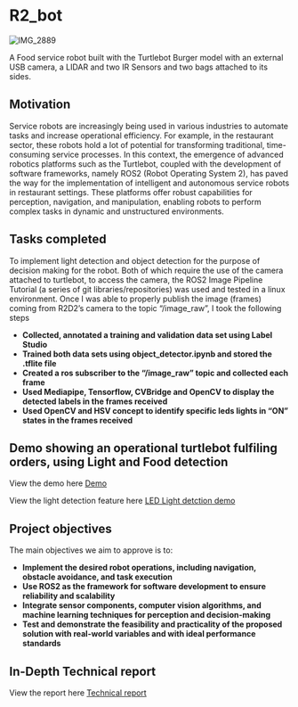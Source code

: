 # R2_bot

![IMG_2889](https://github.com/omo776/R2-bot/assets/88599328/a4de9d80-c98b-431e-81a7-600d6bdff23b)

A Food service robot built with the Turtlebot Burger model with an external USB camera, a LIDAR and two IR Sensors and two bags attached to its sides.


## Motivation
Service robots are increasingly being used in various industries to automate tasks and increase operational efficiency. For example, in the restaurant sector, these robots hold a lot of potential for transforming traditional, time-consuming service processes.
In this context, the emergence of advanced robotics platforms such as the Turtlebot, coupled with the development of software frameworks, namely ROS2 (Robot Operating System 2), has paved the way for the implementation of intelligent and autonomous service robots in restaurant settings. These platforms offer robust capabilities for perception, navigation, and manipulation, enabling robots to perform complex tasks in dynamic and unstructured environments.

## Tasks completed
To implement light detection and object detection for the purpose of decision making for the robot. Both of which require the use of the camera attached to turtlebot, to access the camera, the ROS2 Image Pipeline Tutorial (a series of git libraries/repositories) was used and tested in a linux environment. Once I was able to properly publish the image (frames) coming from R2D2’s camera to the topic “/image_raw”, I took the following steps

- **Collected, annotated a training and validation data set using Label Studio**
- **Trained both data sets using object_detector.ipynb and stored the .tflite file**
- **Created a ros subscriber to the “/image_raw” topic and collected each frame**
- **Used Mediapipe, Tensorflow, CVBridge and OpenCV to display the detected labels in the frames received**
- **Used OpenCV and HSV concept to identify specific leds lights in “ON” states in the frames received**


## Demo showing an operational turtlebot fulfiling orders, using Light and Food detection
View the demo here [Demo](https://drive.google.com/file/d/1Mp6J9l5eZZNH2oVENtqfElrkszVsy1E1/view)

View the light detection feature here [LED Light detction demo](https://drive.google.com/file/d/12tHoJDJxt9spCBk_9kUr4bh-te48sJua/view?resourcekey)



## Project objectives
The main objectives we aim to approve is to:
- **Implement the desired robot operations, including navigation, obstacle avoidance, and task execution**
- **Use ROS2 as the framework for software development to ensure reliability and scalability**
- **Integrate sensor components, computer vision algorithms, and machine learning techniques for perception and decision-making**
- **Test and demonstrate the feasibility and practicality of the proposed solution with real-world variables  and with ideal performance standards**


## In-Depth Technical report
View the report here [Technical report](https://docs.google.com/presentation/d/1eb9FhlfIevGrt4pKTMH5mopMgR1cYXbDe5jKMfd3KZs/edit#slide=id.p)
